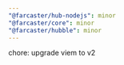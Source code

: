 ```yaml
---
"@farcaster/hub-nodejs": minor
"@farcaster/core": minor
"@farcaster/hubble": minor
---
```


chore: upgrade viem to v2
